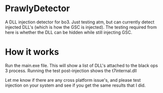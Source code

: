 # PrawlyDetector
A DLL injection detector for bo3. Just testing atm, but can currently detect injected DLL's (which is how the GSC is injected). The testing required from here is whether the DLL can be hidden while still injecting GSC.

# How it works

Run the main.exe file. This will show a list of DLL's attached to the black ops 3 process. Running the test post-injection shows the t7internal.dll

Let me know if there are any cross platform issue's, and please test injection on your system and see if you get the same results that I did.
